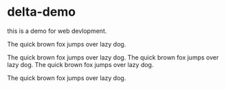 # delta-demo
this is a demo for web devlopment.

The quick brown fox jumps over lazy dog.


The quick brown fox jumps over lazy dog.
The quick brown fox jumps over lazy dog.
The quick brown fox jumps over lazy dog.

The quick brown fox jumps over lazy dog.
